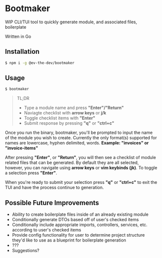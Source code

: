 # Bootmaker
WIP CLI/TUI tool to quickly generate module, and associated files, boilerplate

Written in Go

## Installation
```sh
$ npm i -g @ev-the-dev/bootmaker
```
## Usage
```sh
$ bootmaker
```
> TL;DR
>
> - Type a module name and press **"Enter"/"Return"**
> - Naviagte checklist with **arrow keys** or **j/k**
> - Toggle checklist items with **"Enter"**
> - Submit response by pressing **"q"** or **"ctrl+c"**

Once you run the binary, bootmaker, you'll be prompted to input the name
of the module you wish to create. Currently the only format(s) supported
for names are lowercase, hyphen delimited, words.
**Example: "invoices" or "invoice-items"**

After pressing **"Enter"**, or **"Return"**, you will then see a checklist of
module related files that can be generated. By default they are all selected,
however, you can navigate using **arrow keys** or **vim keybinds (jk)**.
To toggle a selection press **"Enter"**.

When you're ready to submit your selection press **"q"** or **"ctrl+c"** to
exit the TUI and have the process continue to generation.

## Possible Future Improvements
- Ability to create boilerplate files inside of an already existing module
- Conditionally generate DTOs based off of user's checked items
- Conditionally include appropriate imports, controllers, services, etc.
  according to user's checked items
- Provide config functionality for user to determine project structure they'd
  like to use as a blueprint for boilerplate generation
- ???
- Suggestions?
